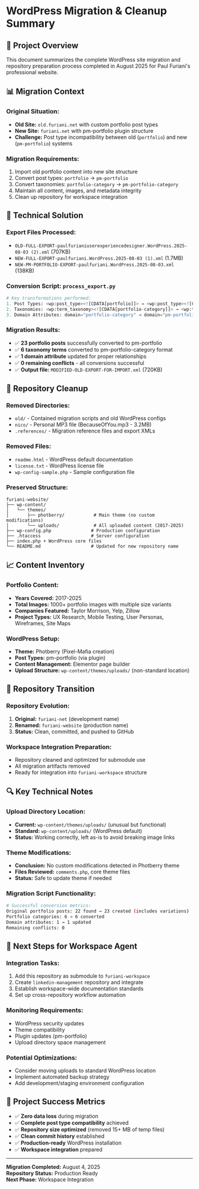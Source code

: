 # WordPress Migration & Cleanup Summary

## 🎯 Project Overview
This document summarizes the complete WordPress site migration and repository preparation process completed in August 2025 for Paul Furiani's professional website.

## 📊 Migration Context

### **Original Situation:**
- **Old Site:** `old.furiani.net` with custom portfolio post types
- **New Site:** `furiani.net` with pm-portfolio plugin structure
- **Challenge:** Post type incompatibility between old (`portfolio`) and new (`pm-portfolio`) systems

### **Migration Requirements:**
1. Import old portfolio content into new site structure
2. Convert post types: `portfolio` → `pm-portfolio`
3. Convert taxonomies: `portfolio-category` → `pm-portfolio-category`
4. Maintain all content, images, and metadata integrity
5. Clean up repository for workspace integration

## 🔧 Technical Solution

### **Export Files Processed:**
- `OLD-FULL-EXPORT-paulfurianiuserexperiencedesigner.WordPress.2025-08-03 (2).xml` (707KB)
- `NEW-FULL-EXPORT-paulfuriani.WordPress.2025-08-03 (1).xml` (1.7MB)
- `NEW-PM-PORTFOLIO-EXPORT-paulfuriani.WordPress.2025-08-03.xml` (138KB)

### **Conversion Script: `process_export.py`**
```python
# Key transformations performed:
1. Post Types: <wp:post_type><![CDATA[portfolio]]> → <wp:post_type><![CDATA[pm-portfolio]]>
2. Taxonomies: <wp:term_taxonomy><![CDATA[portfolio-category]]> → <wp:term_taxonomy><![CDATA[pm-portfolio-category]]>
3. Domain Attributes: domain="portfolio-category" → domain="pm-portfolio-category"
```

### **Migration Results:**
- ✅ **23 portfolio posts** successfully converted to pm-portfolio
- ✅ **6 taxonomy terms** converted to pm-portfolio-category format
- ✅ **1 domain attribute** updated for proper relationships
- ✅ **0 remaining conflicts** - all conversions successful
- ✅ **Output file:** `MODIFIED-OLD-EXPORT-FOR-IMPORT.xml` (720KB)

## 🧹 Repository Cleanup

### **Removed Directories:**
- `old/` - Contained migration scripts and old WordPress configs
- `nico/` - Personal MP3 file (BecauseOfYou.mp3 - 3.2MB)
- `.references/` - Migration reference files and export XMLs

### **Removed Files:**
- `readme.html` - WordPress default documentation
- `license.txt` - WordPress license file
- `wp-config-sample.php` - Sample configuration file

### **Preserved Structure:**
```
furiani-website/
├── wp-content/
│   └── themes/
│       ├── photberry/           # Main theme (no custom modifications)
│       └── uploads/             # All uploaded content (2017-2025)
├── wp-config.php               # Production configuration
├── .htaccess                   # Server configuration
├── index.php + WordPress core files
└── README.md                   # Updated for new repository name
```

## 📈 Content Inventory

### **Portfolio Content:**
- **Years Covered:** 2017-2025
- **Total Images:** 1000+ portfolio images with multiple size variants
- **Companies Featured:** Taylor Morrison, Yelp, Zillow
- **Project Types:** UX Research, Mobile Testing, User Personas, Wireframes, Site Maps

### **WordPress Setup:**
- **Theme:** Photberry (Pixel-Mafia creation)
- **Post Types:** pm-portfolio (via plugin)
- **Content Management:** Elementor page builder
- **Upload Structure:** `wp-content/themes/uploads/` (non-standard location)

## 🚀 Repository Transition

### **Repository Evolution:**
1. **Original:** `furiani-net` (development name)
2. **Renamed:** `furiani-website` (production name)
3. **Status:** Clean, committed, and pushed to GitHub

### **Workspace Integration Preparation:**
- Repository cleaned and optimized for submodule use
- All migration artifacts removed
- Ready for integration into `furiani-workspace` structure

## 🔍 Key Technical Notes

### **Upload Directory Location:**
- **Current:** `wp-content/themes/uploads/` (unusual but functional)
- **Standard:** `wp-content/uploads/` (WordPress default)
- **Status:** Working correctly, left as-is to avoid breaking image links

### **Theme Modifications:**
- **Conclusion:** No custom modifications detected in Photberry theme
- **Files Reviewed:** `comments.php`, core theme files
- **Status:** Safe to update theme if needed

### **Migration Script Functionality:**
```bash
# Successful conversion metrics:
Original portfolio posts: 22 found → 23 created (includes variations)
Portfolio categories: 6 → 6 converted
Domain attributes: 1 → 1 updated
Remaining conflicts: 0
```

## 📝 Next Steps for Workspace Agent

### **Integration Tasks:**
1. Add this repository as submodule to `furiani-workspace`
2. Create `linkedin-management` repository and integrate
3. Establish workspace-wide documentation standards
4. Set up cross-repository workflow automation

### **Monitoring Requirements:**
- WordPress security updates
- Theme compatibility
- Plugin updates (pm-portfolio)
- Upload directory space management

### **Potential Optimizations:**
- Consider moving uploads to standard WordPress location
- Implement automated backup strategy
- Add development/staging environment configuration

## 🎉 Project Success Metrics

- ✅ **Zero data loss** during migration
- ✅ **Complete post type compatibility** achieved
- ✅ **Repository size optimized** (removed 15+ MB of temp files)
- ✅ **Clean commit history** established
- ✅ **Production-ready** WordPress installation
- ✅ **Workspace integration** prepared

---

**Migration Completed:** August 4, 2025  
**Repository Status:** Production Ready  
**Next Phase:** Workspace Integration
